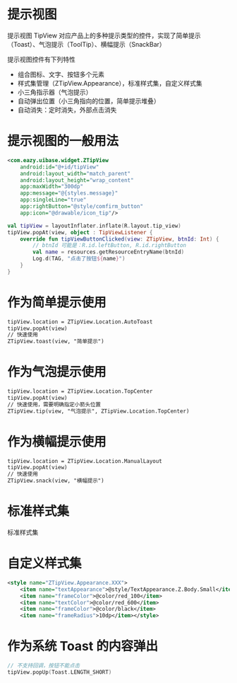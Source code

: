 # 提示视图
提示视图 TipView 对应产品上的多种提示类型的控件，实现了简单提示（Toast）、气泡提示（ToolTip）、横幅提示（SnackBar）

提示视图控件有下列特性
- 组合图标、文字、按钮多个元素
- 样式集管理（ZTipView.Appearance），标准样式集，自定义样式集
- 小三角指示器（气泡提示）
- 自动弹出位置（小三角指向的位置，简单提示堆叠）
- 自动消失：定时消失，外部点击消失

# 提示视图的一般用法
``` xml
<com.eazy.uibase.widget.ZTipView
    android:id="@+id/tipView"
    android:layout_width="match_parent"
    android:layout_height="wrap_content"
    app:maxWidth="300dp"
    app:message="@{styles.message}"
    app:singleLine="true"
    app:rightButton="@style/comfirm_button"
    app:icon="@drawable/icon_tip"/>
```
``` kotlin
val tipView = layoutInflater.inflate(R.layout.tip_view)
tipView.popAt(view, object : TipViewListener {
    override fun tipViewButtonClicked(view: ZTipView, btnId: Int) {
        // btnId 可能是：R.id.leftButton, R.id.rightButton
        val name = resources.getResourceEntryName(btnId)
        Log.d(TAG, "点击了按钮${name}")
    }
}
```

# 作为简单提示使用
``` xml
tipView.location = ZTipView.Location.AutoToast
tipView.popAt(view)
// 快速使用
ZTipView.toast(view, "简单提示")
```

# 作为气泡提示使用
``` xml
tipView.location = ZTipView.Location.TopCenter
tipView.popAt(view)
// 快速使用，需要明确指定小箭头位置
ZTipView.tip(view, "气泡提示", ZTipView.Location.TopCenter)
```

# 作为横幅提示使用
``` xml
tipView.location = ZTipView.Location.ManualLayout
tipView.popAt(view)
// 快速使用
ZTipView.snack(view, "横幅提示")
```

# 标准样式集
标准样式集

# 自定义样式集
``` xml
<style name="ZTipView.Appearance.XXX">
    <item name="textAppearance">@style/TextAppearance.Z.Body.Small</item>
    <item name="frameColor">@color/red_100</item>
    <item name="textColor">@color/red_600</item>
    <item name="frameColor">@color/black</item>
    <item name="frameRadius">10dp</item></style>
```

# 作为系统 Toast 的内容弹出
``` kotlin
// 不支持回调，按钮不能点击
tipView.popUp(Toast.LENGTH_SHORT)
```
